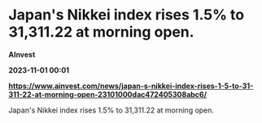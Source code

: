 # Japan's Nikkei index rises 1.5% to 31,311.22 at morning open.
**AInvest**

**2023-11-01 00:01**

**https://www.ainvest.com/news/japan-s-nikkei-index-rises-1-5-to-31-311-22-at-morning-open-23101000dac472405308abc6/**

Japan's Nikkei index rises 1.5% to 31,311.22 at morning open.